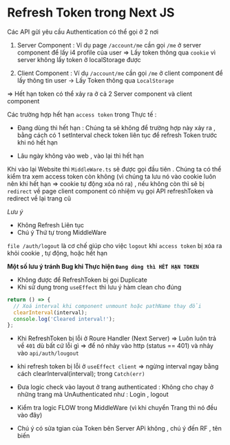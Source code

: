 # Refresh Token trong Next JS

Các API gửi yêu cầu Authentication có thể gọi ở 2 nơi

1. Server Component : Ví dụ page `/account/me` cần gọi `/me` ở server component để lấy i4 profile của user => Lấy token thông qua `cookie` vì server không lấy token ở localStorage được

2. Client Component : Ví dụ `/account/me` cần gọi `/me` ở client component để lấy thông tin user -> Lấy Token thông qua `LocalStorage`

=> Hết hạn token có thể xảy ra ở cả 2 Server component và client component

Các trường hợp hết hạn `access token` trong Thực tế :

- Đang dùng thì hết hạn : Chúng ta sẽ không để trường hợp này xảy ra , bằng cách có 1 setInterval check token liên tục để refresh Token trước khi nó hết hạn

- Lâu ngày không vào web , vào lại thì hết hạn

Khi vào lại Website thì `MiddleWare.ts` sẽ được gọi đầu tiên . Chúng ta có thể kiểm tra xem access token còn không (vì chúng ta lưu nó vào cookie luôn nên khi hết hạn => cookie tự động xóa nó ra) , nếu không còn thì sẽ bị `redirect` về page client component có nhiệm vụ gọi API refreshToken và redirect về lại trang cũ

_Lưu ý_

- Không Refresh Liên tục
- Chú ý Thứ tự trong MiddleWare

`file /auth/logout` là cơ chế giúp cho việc `logout` khi `access token` bị xóa ra khỏi cookie , tự động, hoặc hết hạn

**Một số lưu ý tránh Bug khi Thực hiện `Đang dùng thì HẾT HẠN TOKEN`**

- Không được để RefreshToken bị gọi Duplicate
- Khi sử dụng trong `useEffect` thì lưu ý hàm clean cho đúng

```ts
return () => {
  // Xoá interval khi component unmount hoặc pathName thay đổi
  clearInterval(interval);
  console.log('Cleared interval!');
};
```

- Khi RefreshToken bị lỗi ở Roure Handler (Next Server) => Luôn luôn trả về `401` dù bất cứ lỗi gì => để nó nhảy vào http (status == 401) và nhảy vào `api/auth/lougout`

- khi refresh token bị lỗi ở `useEffect client` => ngừng interval ngay bằng cách clearInterval(interval); trong `Catch(err)`

- Đưa logic check vào layout ở trang authenticated : Không cho chạy ở những trang mà UnAuthenticated như : Login , logout

- Kiểm tra logic FLOW trong MiddleWare (vì khi chuyển Trang thì nó đều vào đây)

- Chú ý có sửa tgian của Token bên Server APi không , chú ý đến RF , tên biến
